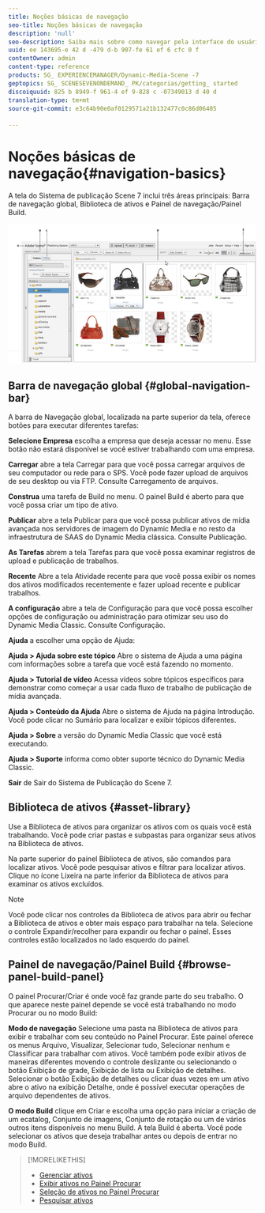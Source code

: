 ```yaml
---
title: Noções básicas de navegação
seo-title: Noções básicas de navegação
description: 'null'
seo-description: Saiba mais sobre como navegar pela interface do usuário do Dynamic Media Classic.
uuid: ee 143695-e 42 d -479 d-b 907-fe 61 ef 6 cfc 0 f
contentOwner: admin
content-type: reference
products: SG_ EXPERIENCEMANAGER/Dynamic-Media-Scene -7
geptopics: SG_ SCENESEVENONDEMAND_ PK/categorias/getting_ started
discoiquuid: 825 b 8949-f 961-4 ef 9-828 c -07349013 d 40 d
translation-type: tm+mt
source-git-commit: e3c64b90e0af0129571a21b132477c0c86d06405

---
```



# Noções básicas de navegação{#navigation-basics}

A tela do Sistema de publicação Scene 7 inclui três áreas principais: Barra de navegação global, Biblioteca de ativos e Painel de navegação/Painel Build.

![Noções básicas de navegação](/help/assets/gs_navigation_basics_popup_popup.png)

## Barra de navegação global {#global-navigation-bar}

A barra de Navegação global, localizada na parte superior da tela, oferece botões para executar diferentes tarefas:

**Selecione Empresa** escolha a empresa que deseja acessar no menu. Esse botão não estará disponível se você estiver trabalhando com uma empresa.

**Carregar** abre a tela Carregar para que você possa carregar arquivos de seu computador ou rede para o SPS. Você pode fazer upload de arquivos de seu desktop ou via FTP. Consulte Carregamento de arquivos.

**Construa** uma tarefa de Build no menu. O painel Build é aberto para que você possa criar um tipo de ativo.

**Publicar** abre a tela Publicar para que você possa publicar ativos de mídia avançada nos servidores de imagem do Dynamic Media e no resto da infraestrutura de SAAS do Dynamic Media clássica. Consulte Publicação.

**As Tarefas** abrem a tela Tarefas para que você possa examinar registros de upload e publicação de trabalhos.

**Recente** Abre a tela Atividade recente para que você possa exibir os nomes dos ativos modificados recentemente e fazer upload recente e publicar trabalhos.

**A configuração** abre a tela de Configuração para que você possa escolher opções de configuração ou administração para otimizar seu uso do Dynamic Media Classic. Consulte Configuração.

**Ajuda** a escolher uma opção de Ajuda:

**Ajuda &gt; Ajuda
sobre este tópico** Abre o sistema de Ajuda a uma página com informações sobre a tarefa que você está fazendo no momento.

**Ajuda &gt; Tutorial de vídeo** Acessa vídeos sobre tópicos específicos para demonstrar como começar a usar cada fluxo de trabalho de publicação de mídia avançada.

**Ajuda &gt; Conteúdo da Ajuda** Abre o sistema de Ajuda na página Introdução. Você pode clicar no Sumário para localizar e exibir tópicos diferentes.

**Ajuda &gt; Sobre** a versão do Dynamic Media Classic que você está executando.

**Ajuda &gt; Suporte** informa como obter suporte técnico do Dynamic Media Classic.

**Sair** de Sair do Sistema de Publicação do Scene 7.

## Biblioteca de ativos {#asset-library}

Use a Biblioteca de ativos para organizar os ativos com os quais você está trabalhando. Você pode criar pastas e subpastas para organizar seus ativos na Biblioteca de ativos.

Na parte superior do painel Biblioteca de ativos, são comandos para localizar ativos. Você pode pesquisar ativos e filtrar para localizar ativos. Clique no ícone Lixeira na parte inferior da Biblioteca de ativos para examinar os ativos excluídos.

>[!NOTE]
>
>Você pode clicar nos controles da Biblioteca de ativos para abrir ou fechar a Biblioteca de ativos e obter mais espaço para trabalhar na tela. Selecione o controle Expandir/recolher para expandir ou fechar o painel. Esses controles estão localizados no lado esquerdo do painel.

## Painel de navegação/Painel Build {#browse-panel-build-panel}

O painel Procurar/Criar é onde você faz grande parte do seu trabalho. O que aparece neste painel depende se você está trabalhando no modo Procurar ou no modo Build:

**Modo de navegação** Selecione uma pasta na Biblioteca de ativos para exibir e trabalhar com seu conteúdo no Painel Procurar. Este painel oferece os menus Arquivo, Visualizar, Selecionar tudo, Selecionar nenhum e Classificar para trabalhar com ativos. Você também pode exibir ativos de maneiras diferentes movendo o controle deslizante ou selecionando o botão Exibição de grade, Exibição de lista ou Exibição de detalhes. Selecionar o botão Exibição de detalhes ou clicar duas vezes em um ativo abre o ativo na exibição Detalhe, onde é possível executar operações de arquivo dependentes de ativos.

**O modo Build** clique em Criar e escolha uma opção para iniciar a criação de um ecatalog, Conjunto de imagens, Conjunto de rotação ou um de vários outros itens disponíveis no menu Build. A tela Build é aberta. Você pode selecionar os ativos que deseja trabalhar antes ou depois de entrar no modo Build.

>[!MORELIKETHIS]
>
>* [Gerenciar ativos](about-managing-assets.md)
>* [Exibir ativos no Painel Procurar](viewing-assets-browse-panel.md#viewing_assets_in_the_browse_panel)
>* [Seleção de ativos no Painel Procurar](selecting-assets-browse-panel.md#selecting_assets_in_the_browse_panel)
>* [Pesquisar ativos](searching-assets.md#searching_assets)

